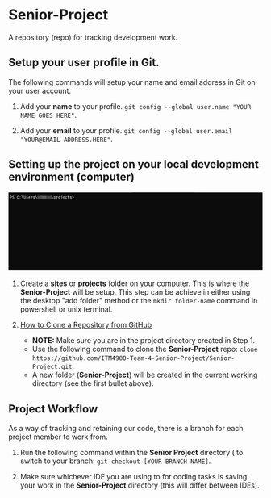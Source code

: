 # Senior-Project

A repository (repo) for tracking development work.

## Setup your user profile in Git.
The following commands will setup your name and email address in Git on your user account.
1. Add your **name** to your profile.
`git config --global user.name "YOUR NAME GOES HERE"`.

2. Add your **email** to your profile.
`git config --global user.email "YOUR@EMAIL-ADDRESS.HERE"`.


## Setting up the project on your local development environment (computer)

![Cloning Example](https://github.com/ITM4900-Team-4-Senior-Project/Senior-Project/blob/main/docs/clone-repo.gif?raw=true)

1. Create a **sites** or **projects** folder on your computer. This is where the **Senior-Project** will be setup. This step can be achieve in either using the desktop "add folder" method or the `mkdir folder-name` command in powershell or unix terminal. 

2. <a href="http://www.youtube.com/watch?feature=player_embedded&v=CKcqniGu3tA" target="_blank">How to Clone a Repository from GitHub</a>
    * **NOTE:** Make sure you are in the project directory created in Step 1. 
    * Use the following command to clone the **Senior-Project** repo: `clone https://github.com/ITM4900-Team-4-Senior-Project/Senior-Project.git`.
    * A new folder (**Senior-Project**) will be created in the current working directory (see the first bullet above).

## Project Workflow

As a way of tracking and retaining our code, there is a branch for each project member to work from. 

1. Run the following command within the **Senior Project** directory ( to switch to your branch: `git checkout [YOUR BRANCH NAME]`. 
    
2. Make sure whichever IDE you are using to for coding tasks is saving your work in the **Senior-Project** directory (this will differ between IDEs). 
